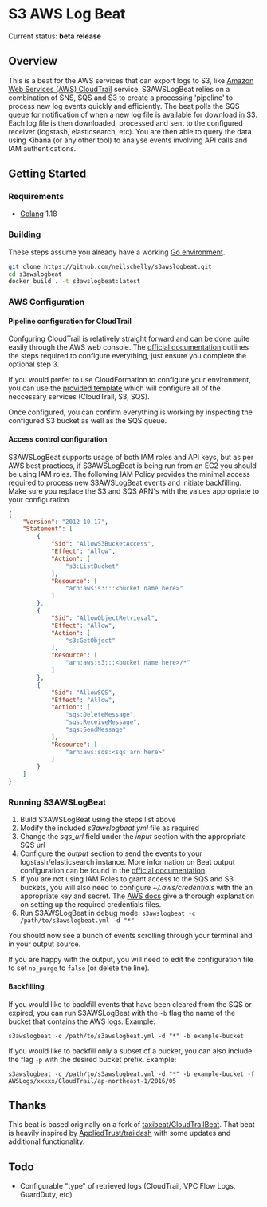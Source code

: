 # S3 AWS Log Beat

Current status: **beta release**

## Overview

This is a beat for the AWS services that can export logs to S3, like [Amazon Web Services (AWS) CloudTrail](https://aws.amazon.com/cloudtrail/) service.  S3AWSLogBeat relies on a combination of SNS, SQS and S3 to create a processing 'pipeline' to process new log events quickly and efficiently.  The beat polls the SQS queue for notification of when a new log file is available for download in S3.  Each log file is then downloaded, processed and sent to the configured receiver (logstash, elasticsearch, etc).  You are then able to query the data using Kibana (or any other tool) to analyse events involving API calls and IAM authentications.

## Getting Started
### Requirements

* [Golang](https://golang.org/dl/) 1.18

### Building

These steps assume you already have a working [Go environment](https://golang.org/doc/install).

```bash
git clone https://github.com/neilschelly/s3awslogbeat.git
cd s3awslogbeat
docker build . -t s3awslogbeat:latest
```

### AWS Configuration
#### Pipeline configuration for CloudTrail

Confguring CloudTrail is relatively straight forward and can be done quite easily through the AWS web console.  The [official documentation](http://docs.aws.amazon.com/awscloudtrail/latest/userguide/cloudtrail-create-and-update-a-trail.html) outlines the steps required to configure everything, just ensure you complete the optional step 3.

If you would prefer to use CloudFormation to configure your environment, you can use the [provided template](conf/cloudtrail_cf.template) which will configure all of the neccessary services (CloudTrail, S3, SQS).   

Once configured, you can confirm everything is working by inspecting the configured S3 bucket as well as the SQS queue.

#### Access control configuration

S3AWSLogBeat supports usage of both IAM roles and API keys, but as per AWS best practices, if S3AWSLogBeat is being run from an EC2 you should be using IAM roles.  The following IAM Policy provides the minimal access required to process new S3AWSLogBeat events and initiate backfilling.  Make sure you replace the S3 and SQS ARN's with the values appropriate to your configuration.

```JSON
{
    "Version": "2012-10-17",
    "Statement": [
        {
            "Sid": "AllowS3BucketAccess",
            "Effect": "Allow",
            "Action": [
                "s3:ListBucket"
            ],
            "Resource": [
                "arn:aws:s3:::<bucket name here>"
            ]
        },
        {
            "Sid": "AllowObjectRetrieval",
            "Effect": "Allow",
            "Action": [
                "s3:GetObject"
            ],
            "Resource": [
                "arn:aws:s3:::<bucket name here>/*"
            ]
        },
        {
            "Sid": "AllowSQS",
            "Effect": "Allow",
            "Action": [
                "sqs:DeleteMessage",
                "sqs:ReceiveMessage",
                "sqs:SendMessage"
            ],
            "Resource": [
                "arn:aws:sqs:<sqs arn here>"
            ]
        }
    ]
}
```

### Running S3AWSLogBeat

1. Build S3AWSLogBeat using the steps list above
2. Modify the included *s3awslogbeat.yml* file as required
  1. Change the *sqs_url* field under the *input* section with the appropriate SQS url
  2. Configure the *output* section to send the events to your logstash/elasticsearch instance.  More information on Beat output configuration can be found in the [official documentation](https://www.elastic.co/guide/en/beats/filebeat/current/filebeat-configuration-details.html). 
3. If you are not using IAM Roles to grant access to the SQS and S3 buckets, you will also need to configure *~/.aws/credentials* with the an appropriate key and secret.  The [AWS docs](http://docs.aws.amazon.com/cli/latest/userguide/cli-chap-getting-started.html#cli-config-files) give a thorough explanation on setting up the required credentials files. 
4. Run S3AWSLogBeat in debug mode: `s3awslogbeat -c /path/to/s3awslogbeat.yml -d "*"`

You should now see a bunch of events scrolling through your terminal and in your output source.

If you are happy with the output, you will need to edit the configuration file to set `no_purge` to `false` (or delete the line).

#### Backfilling

If you would like to backfill events that have been cleared from the SQS or expired, you can run S3AWSLogBeat with the `-b` flag the name of the bucket that contains the AWS logs.  Example:

`s3awslogbeat -c /path/to/s3awslogbeat.yml -d "*" -b example-bucket`

If you would like to backfill only a subset of a bucket, you can also include the flag `-p` with the desired bucket prefix.  Example: 

`s3awslogbeat -c /path/to/s3awslogbeat.yml -d "*" -b example-bucket -f AWSLogs/xxxxx/CloudTrail/ap-northeast-1/2016/05`

## Thanks

This beat is based originally on a fork of [taxibeat/CloudTrailBeat](https://github.com/taxibeat/cloudtrailbeat). That beat is heavily inspired by [AppliedTrust/traildash](https://github.com/AppliedTrust/traildash) with some updates and additional functionality.

## Todo

- Configurable "type" of retrieved logs (CloudTrail, VPC Flow Logs, GuardDuty, etc)

